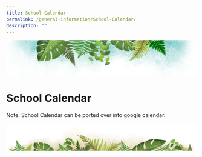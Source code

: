 ```yaml
---
title: School Calendar
permalink: /general-information/School-Calendar/
description: ""
---
```

![](/images/Banner.png)

# School Calendar

Note: School Calendar can be ported over into google calendar.

![](/images/bg-bottom.png)